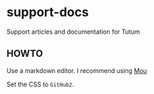 support-docs
============

Support articles and documentation for Tutum

## HOWTO

Use a markdown editor. I recommend using [Mou](http://25.io/mou/)

Set the CSS to `GitHub2`. 
